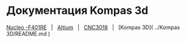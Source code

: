 # Документация Kompas 3d

[Nucleo -F401RE]() &nbsp; | &nbsp; [Altium]() &nbsp; | &nbsp; [CNC3018]() &nbsp; | &nbsp; [Kompas 3D]( ../Kompas 3D/README.md )

